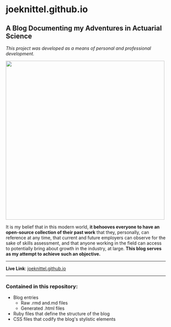 # joeknittel.github.io

## A Blog Documenting my Adventures in Actuarial Science

*This project was developed as a means of personal and professional development.*

<img src = "https://joeknittel.github.io/images/soa.jpg" width = 500>

It is my belief that in this modern world, **it behooves everyone to have an open-source collection of their past work** that they, personally, can reference at any time, that current and future employers can observe for the sake of skills assessment, and that anyone working in the field can access to potentially bring about growth in the industry, at large. **This blog serves as my attempt to achieve such an objective.** 

<hr>

**Live Link**: <a href = "https://joeknittel.github.io/">joeknittel.github.io</a>

<hr>

### Contained in this repository:

- Blog entries 
  - Raw .rmd and.md files
  - Generated .html files
- Ruby files that define the structure of the blog
- CSS files that codify the blog's stylistic elements
